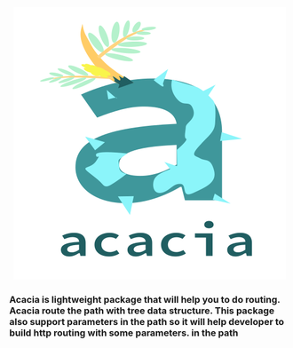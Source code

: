 <div align="center">

![alt text](https://github.com/MeiSastraJayadi/acacia/blob/readme/acacia-wordmark.png "Acacia's Logo")

</div>

### Acacia is lightweight package that will help you to do routing. Acacia route the path with tree data structure. This package also support parameters in the path so it will help developer to build http routing with some parameters. in the path



